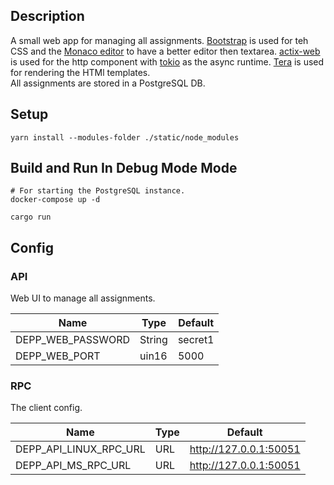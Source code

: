 ## Description

A small web app for managing all assignments. [Bootstrap](https://getbootstrap.com/) is used for teh CSS and the [Monaco editor](https://microsoft.github.io/monaco-editor/) to have a better editor then textarea.
[actix-web](https://github.com/actix/actix-web) is used for the http component with [tokio](https://github.com/tokio-rs/tokio) as the async runtime.
[Tera](https://github.com/Keats/tera) is used for rendering the HTMl templates.  
All assignments are stored in a PostgreSQL DB.

## Setup

```
yarn install --modules-folder ./static/node_modules
```

## Build and Run In Debug Mode Mode

```
# For starting the PostgreSQL instance.
docker-compose up -d

cargo run
```

## Config

### API

Web UI to manage all assignments.

| Name              | Type   | Default |
| ----------------- | ------ | ------- |
| DEPP_WEB_PASSWORD | String | secret1 |
| DEPP_WEB_PORT     | uin16  | 5000    |

### RPC

The client config.

| Name                   | Type | Default                |
| ---------------------- | ---- | ---------------------- |
| DEPP_API_LINUX_RPC_URL | URL  | http://127.0.0.1:50051 |
| DEPP_API_MS_RPC_URL    | URL  | http://127.0.0.1:50051 |
